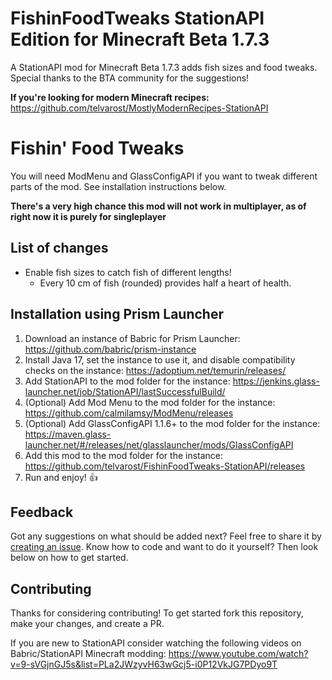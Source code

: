 # FishinFoodTweaks StationAPI Edition for Minecraft Beta 1.7.3

A StationAPI mod for Minecraft Beta 1.7.3 adds fish sizes and food tweaks. Special thanks to the BTA community for the suggestions!

**If you're looking for modern Minecraft recipes:** https://github.com/telvarost/MostlyModernRecipes-StationAPI

# Fishin' Food Tweaks

You will need ModMenu and GlassConfigAPI if you want to tweak different parts of the mod. See installation instructions below.

**There's a very high chance this mod will not work in multiplayer, as of right now it is purely for singleplayer**

## List of changes

* Enable fish sizes to catch fish of different lengths!
  * Every 10 cm of fish (rounded) provides half a heart of health.

## Installation using Prism Launcher

1. Download an instance of Babric for Prism Launcher: https://github.com/babric/prism-instance
2. Install Java 17, set the instance to use it, and disable compatibility checks on the instance: https://adoptium.net/temurin/releases/
3. Add StationAPI to the mod folder for the instance: https://jenkins.glass-launcher.net/job/StationAPI/lastSuccessfulBuild/
4. (Optional) Add Mod Menu to the mod folder for the instance: https://github.com/calmilamsy/ModMenu/releases
5. (Optional) Add GlassConfigAPI 1.1.6+ to the mod folder for the instance: https://maven.glass-launcher.net/#/releases/net/glasslauncher/mods/GlassConfigAPI
6. Add this mod to the mod folder for the instance: https://github.com/telvarost/FishinFoodTweaks-StationAPI/releases
7. Run and enjoy! 👍

## Feedback

Got any suggestions on what should be added next? Feel free to share it by [creating an issue](https://github.com/telvarost/FishinFoodTweaks-StationAPI/issues/new). Know how to code and want to do it yourself? Then look below on how to get started.

## Contributing

Thanks for considering contributing! To get started fork this repository, make your changes, and create a PR. 

If you are new to StationAPI consider watching the following videos on Babric/StationAPI Minecraft modding: https://www.youtube.com/watch?v=9-sVGjnGJ5s&list=PLa2JWzyvH63wGcj5-i0P12VkJG7PDyo9T

